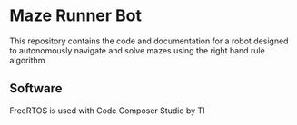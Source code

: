 # Maze Runner Bot

This repository contains the code and documentation for a robot designed to autonomously navigate and solve mazes using the right hand rule algorithm

## Software
FreeRTOS is used with Code Composer Studio by TI
